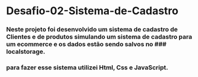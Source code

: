 # Desafio-02-Sistema-de-Cadastro
### Neste projeto foi desenvolvido um sistema de cadastro de Clientes e de produtos simulando um sistema de cadastro para um ecommerce e os dados estão sendo salvos no             ### localstorage.
### para fazer esse sistema utilizei Html, Css e JavaScript.


